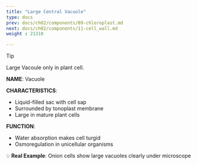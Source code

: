 ```yaml
---
title: "Large Central Vacuole"
type: docs
prev: docs/ch02/components/09-chloroplast.md
next: docs/ch02/components/11-cell_wall.md
weight : 21310

---
```


> [!TIP]
> Large Vacoule only in plant cell.

**NAME**: Vacuole  

**CHARACTERISTICS**:
- Liquid-filled sac with cell sap  
- Surrounded by tonoplast membrane  
- Large in mature plant cells  

**FUNCTION**:
- Water absorption makes cell turgid  
- Osmoregulation in unicellular organisms 

💡 **Real Example**: Onion cells show large vacuoles clearly under microscope  